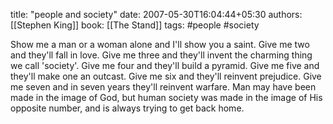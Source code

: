 
title: "people and society"
date: 2007-05-30T16:04:44+05:30
authors: [[Stephen King]]
book: [[The Stand]]
tags: #people #society

Show me a man or a woman alone and I'll show you a saint. Give me two and they'll fall in love. Give me three and they'll invent the charming thing we call 'society'. Give me four and they'll build a pyramid. Give me five and they'll make one an outcast. Give me six and they'll reinvent prejudice. Give me seven and in seven years they'll reinvent warfare. Man may have been made in the image of God, but human society was made in the image of His opposite number, and is always trying to get back home.
